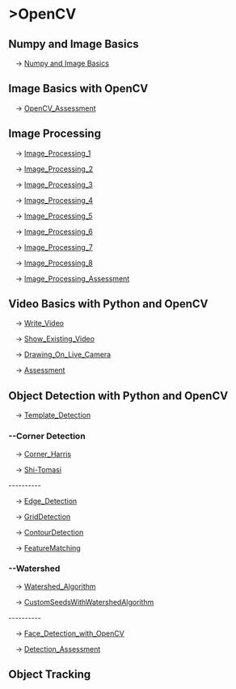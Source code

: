 # >OpenCV
<h2>Numpy and Image Basics</h2>
<p>&emsp;-> <a href="https://github.com/walterbishop67/OpenCv_Ex_U/tree/main/Section_1">Numpy and Image Basics</a></p>
<h2>Image Basics with OpenCV</h2>
<p>&emsp;-> <a href="https://github.com/walterbishop67/OpenCv_Ex_U/blob/main/Section_2/OpenCV_Assessment.ipynb">OpenCV_Assessment</a></p>
<h2>Image Processing</h2>
  <p>&emsp;-> <a href="https://github.com/walterbishop67/OpenCv_Ex_U/blob/main/Section_3/Image_processing_1.ipynb">Image_Processing_1</a></p>
  <p>&emsp;-> <a href="https://github.com/walterbishop67/OpenCv_Ex_U/blob/main/Section_3/Image_processing_2.ipynb">Image_Processing_2</a></p>
  <p>&emsp;-> <a href="https://github.com/walterbishop67/OpenCv_Ex_U/blob/main/Section_3/Image_processing_3.ipynb">Image_Processing_3</a></p>
  <p>&emsp;-> <a href="https://github.com/walterbishop67/OpenCv_Ex_U/blob/main/Section_3/Image_processing_4.ipynb">Image_Processing_4</a></p>
  <p>&emsp;-> <a href="https://github.com/walterbishop67/OpenCv_Ex_U/blob/main/Section_3/Image_processing_5.ipynb">Image_Processing_5</a></p>
  <p>&emsp;-> <a href="https://github.com/walterbishop67/OpenCv_Ex_U/blob/main/Section_3/Image_processing_6.ipynb">Image_Processing_6</a></p>
  <p>&emsp;-> <a href="https://github.com/walterbishop67/OpenCv_Ex_U/blob/main/Section_3/Image_processing_7.ipynb">Image_Processing_7</a></p>
  <p>&emsp;-> <a href="https://github.com/walterbishop67/OpenCv_Ex_U/blob/main/Section_3/Image_processing_8.ipynb">Image_Processing_8</a></p>
  <p>&emsp;-> <a href="https://github.com/walterbishop67/OpenCv_Ex_U/blob/main/Section_3/image_processing_assesment.ipynb">Image_Processing_Assessment</a></p>
<h2>Video Basics with Python and OpenCV</h2>
   <p>&emsp;-> <a href="https://github.com/walterbishop67/OpenCv_Ex_U/blob/main/Section_4/WriteVideo/WriteVideo.py">Write_Video</a></p>
  <p>&emsp;-> <a href="https://github.com/walterbishop67/OpenCv_Ex_U/blob/main/Section_4/ShowExistingVideo/ShowiExistingVideo.py">Show_Existing_Video</a></p>
  <p>&emsp;-> <a href="https://github.com/walterbishop67/OpenCv_Ex_U/blob/main/Section_4/DrawingOnLiveCamera/DrawingOnLiveCamera.py">Drawing_On_Live_Camera</a></p>
  <p>&emsp;-> <a href="https://github.com/walterbishop67/OpenCv_Ex_U/blob/main/Section_4/Assessment/Assessment.py">Assessment</a></p>
<h2>Object Detection with Python and OpenCV</h2>
   <p>&emsp;-> <a href="https://github.com/walterbishop67/OpenCv_Ex_U/blob/main/Section_5/TemplateMatching/ObjectDetection_1.ipynb">Template_Detection</a></p>
   <h3>--Corner Detection</h3>
     <p>&emsp;-> <a href="https://github.com/walterbishop67/OpenCv_Ex_U/blob/main/Section_5/CornerDetection/corrnerHarris.ipynb">Corner_Harris</a></p>
     <p>&emsp;-> <a href="https://github.com/walterbishop67/OpenCv_Ex_U/blob/main/Section_5/CornerDetection/Shi-Tomasi.ipynb">Shi-Tomasi</a></p>
      <p>----------</p>
    <p>&emsp;-> <a href="https://github.com/walterbishop67/OpenCv_Ex_U/blob/main/Section_5/EdgeDetection/Edge_Detection.ipynb">Edge_Detection</a></p>  
    <p>&emsp;-> <a href="https://github.com/walterbishop67/OpenCv_Ex_U/blob/main/Section_5/GridDetection/GridDetection.ipynb">GridDetection</a></p>
    <p>&emsp;-> <a href="https://github.com/walterbishop67/OpenCv_Ex_U/blob/main/Section_5/ContourDetection/ContourDetection.ipynb">ContourDetection</a></p>  
    <p>&emsp;-> <a href="https://github.com/walterbishop67/OpenCv_Ex_U/blob/main/Section_5/FeatureMatching/FeatureMatching.ipynb">FeatureMatching</a></p>
<h3>--Watershed</h3>
    <p>&emsp;-> <a href="https://github.com/walterbishop67/OpenCv_Ex_U/blob/main/Section_5/WatershedAlgorithm/WatershedModel.ipynb">Watershed_Algorithm</a></p>  
    <p>&emsp;-> <a href="https://github.com/walterbishop67/OpenCv_Ex_U/blob/main/Section_5/WatershedAlgorithm/CustomSeedsWithWatershedAlgorithm.ipynb">CustomSeedsWithWatershedAlgorithm</a></p>
     <p>----------</p>
    <p>&emsp;-> <a href="https://github.com/walterbishop67/OpenCv_Ex_U/blob/main/Section_5/FaceDetection/Face_Detection_with_OpenCV.ipynb">Face_Detection_with_OpenCV</a></p>
<p>&emsp;-> <a href="https://github.com/walterbishop67/OpenCv_Ex_U/blob/main/Section_5/Assessment/Detection_Assessment.ipynb">Detection_Assessment</a></p>
<h2>Object Tracking</h2>


     
